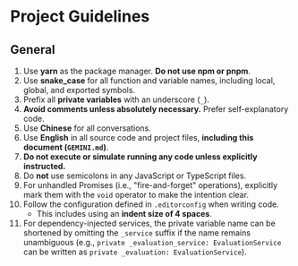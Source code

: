 # Project Guidelines

## General

1. Use **yarn** as the package manager. **Do not use npm or pnpm**.
2. Use **snake\_case** for all function and variable names, including local, global, and exported symbols.
3. Prefix all **private variables** with an underscore (`_`).
4. **Avoid comments unless absolutely necessary.** Prefer self-explanatory code.
5. Use **Chinese** for all conversations.
6. Use **English** in all source code and project files, **including this document (`GEMINI.md`)**.
7. **Do not execute or simulate running any code unless explicitly instructed.**
8. Do **not** use semicolons in any JavaScript or TypeScript files.
9. For unhandled Promises (i.e., "fire-and-forget" operations), explicitly mark them with the `void` operator to make the intention clear.
10. Follow the configuration defined in `.editorconfig` when writing code.
    * This includes using an **indent size of 4 spaces**.
11. For dependency-injected services, the private variable name can be shortened by omitting the `_service` suffix if the name remains unambiguous (e.g.,
    `private _evaluation_service: EvaluationService` can be written as `private _evaluation: EvaluationService`).

